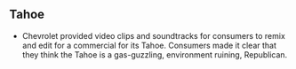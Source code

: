 Tahoe
-----

* Chevrolet provided video clips and soundtracks for consumers to remix and edit for a commercial for its Tahoe. Consumers made it clear that they think the Tahoe is a gas-guzzling, environment ruining, Republican.
